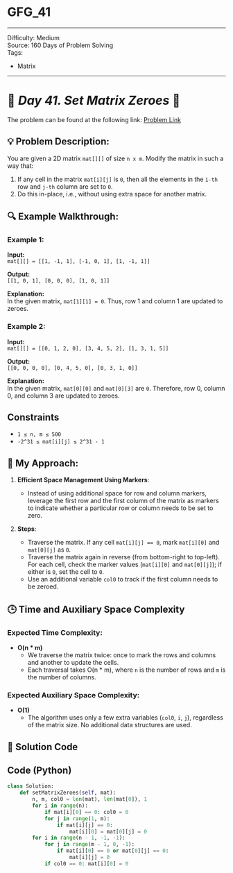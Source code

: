 # GFG_41
---
Difficulty: Medium  
Source: 160 Days of Problem Solving  
Tags:
  - Matrix
---

# 🚀 _Day 41. Set Matrix Zeroes_ 🧠

The problem can be found at the following link: [Problem Link](https://www.geeksforgeeks.org/batch/gfg-160-problems/track/matrix-gfg-160/problem/set-matrix-zeroes)

## 💡 **Problem Description:**

You are given a 2D matrix `mat[][]` of size `n x m`. Modify the matrix in such a way that:
1. If any cell in the matrix `mat[i][j]` is `0`, then all the elements in the `i-th` row and `j-th` column are set to `0`.
2. Do this in-place, i.e., without using extra space for another matrix.



## 🔍 **Example Walkthrough:**

### Example 1:
**Input:**  
`mat[][] = [[1, -1, 1], [-1, 0, 1], [1, -1, 1]]`  

**Output:**  
`[[1, 0, 1], [0, 0, 0], [1, 0, 1]]`  

**Explanation:**  
In the given matrix, `mat[1][1] = 0`. Thus, row 1 and column 1 are updated to zeroes.



### Example 2:
**Input:**  
`mat[][] = [[0, 1, 2, 0], [3, 4, 5, 2], [1, 3, 1, 5]]`  

**Output:**  
`[[0, 0, 0, 0], [0, 4, 5, 0], [0, 3, 1, 0]]`  

**Explanation:**  
In the given matrix, `mat[0][0]` and `mat[0][3]` are `0`. Therefore, row 0, column 0, and column 3 are updated to zeroes.



## **Constraints**

- `1 ≤ n, m ≤ 500`  
- `-2^31 ≤ mat[i][j] ≤ 2^31 - 1`



## 🎯 **My Approach:**

1. **Efficient Space Management Using Markers**:  
   - Instead of using additional space for row and column markers, leverage the first row and the first column of the matrix as markers to indicate whether a particular row or column needs to be set to zero.

2. **Steps**:
   - Traverse the matrix. If any cell `mat[i][j] == 0`, mark `mat[i][0]` and `mat[0][j]` as `0`.
   - Traverse the matrix again in reverse (from bottom-right to top-left). For each cell, check the marker values (`mat[i][0]` and `mat[0][j]`); if either is `0`, set the cell to `0`.
   - Use an additional variable `col0` to track if the first column needs to be zeroed.



## 🕒 **Time and Auxiliary Space Complexity** 

### **Expected Time Complexity:**  
- **O(n * m)**  
   - We traverse the matrix twice: once to mark the rows and columns and another to update the cells.  
   - Each traversal takes O(n * m), where `n` is the number of rows and `m` is the number of columns.

### **Expected Auxiliary Space Complexity:**  
- **O(1)**  
   - The algorithm uses only a few extra variables (`col0`, `i`, `j`), regardless of the matrix size. No additional data structures are used.


## 📝 **Solution Code**
## Code (Python)

```python
class Solution:
    def setMatrixZeroes(self, mat):
        n, m, col0 = len(mat), len(mat[0]), 1
        for i in range(n):
            if mat[i][0] == 0: col0 = 0
            for j in range(1, m):
                if mat[i][j] == 0:
                    mat[i][0] = mat[0][j] = 0
        for i in range(n - 1, -1, -1):
            for j in range(m - 1, 0, -1):
                if mat[i][0] == 0 or mat[0][j] == 0:
                    mat[i][j] = 0
            if col0 == 0: mat[i][0] = 0
```
